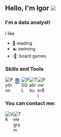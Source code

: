 ## Hello, I'm Igor <img src="https://media.giphy.com/media/hvRJCLFzcasrR4ia7z/giphy.gif" width="30px"/>

### I'm a data analyst!

I like
- :book: reading
- :swimmer: swiming
- :👾: board games

### Skills and Tools
<p>
  <img align="left" alt="Python" width="26px" src="https://avatars.githubusercontent.com/u/1525981?s=200&v=4" />
  <img align="left" alt="SQL" width="26px" src="https://raw.githubusercontent.com/github/explore/80688e429a7d4ef2fca1e82350fe8e3517d3494d/topics/sql/sql.png"/>
  <img align="left" alt="PSQL" width="26px" src="https://avatars.githubusercontent.com/u/177543?s=200&v=4" />
  <img align="left" alt="Tableu" width="26px" src="https://avatars.githubusercontent.com/u/828667?s=200&v=4" />
  <img align="left" alt="PowerBI" width="26px" src="https://avatars.githubusercontent.com/u/9753375?s=200&v=4" />
<p />

<br />
<br />
<br />

### You can contact me:

[<img align="left" alt="VK" width="26px" src="https://cdn-icons-png.flaticon.com/512/5968/5968835.png" />](https://vk.com/ricardowave)
[<img align="left" alt="Telegram" width="26px" src="https://cdn-icons-png.flaticon.com/512/2111/2111646.png" />](https://t.me/ig_kirillov)
